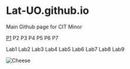 # Lat-UO.github.io
Main Github page for CIT Minor

[P1](https://lat-uo.github.io/cit281-p1/)
P2
P3
P4
P5
P6
P7

Lab1
Lab2
Lab3
Lab4
Lab5
Lab6
Lab7
Lab8
Lab9

![Cheese](photo-1654184735305-c4d304006f15.avif)
